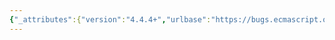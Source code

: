 ```yaml
---
{"_attributes":{"version":"4.4.4+","urlbase":"https://bugs.ecmascript.org/","maintainer":"dherman@mozilla.com"},"bug":{"bug_id":1559,"creation_ts":"2013-06-12 11:52:00 -0700","short_desc":"Array Iterator never uses \"sparse\"","delta_ts":"2015-07-10 08:34:18 -0700","product":"Draft for 6th Edition","component":"technical issue","version":"Rev 15: May 14, 2013 Draft","rep_platform":"All","op_sys":"All","bug_status":"RESOLVED","resolution":"FIXED","priority":"Normal","bug_severity":"normal","everconfirmed":true,"reporter":{"uid":"arv","name":"Erik Arvidsson"},"assigned_to":{"uid":"allen","name":"Allen Wirfs-Brock"},"cc":"erik.arvidsson","long_desc":[{"commentid":4181,"comment_count":0,"who":{"uid":"arv","name":"Erik Arvidsson"},"bug_when":"2013-06-12 11:52:49 -0700","thetext":"\"15.4.5.2.2 ArrayIterator.prototype.next()\" and \"15.4.5.3 Properties of Array Iterator Instances\" mentions \"sparse\" in the kind. The kind is never set to  include sparse."},{"commentid":6290,"comment_count":1,"who":{"uid":"allen","name":"Allen Wirfs-Brock"},"bug_when":"2013-11-01 09:49:31 -0700","thetext":"removed\n\nfixed in rev20"}]}}
---
```

